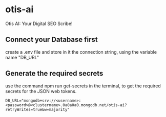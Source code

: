 # otis-ai
Otis AI: Your Digital SEO Scribe! 

## Connect your Database first
create a .env file and store in it the connection string, using the variable name "DB_URL"

## Generate the required secrets 
use the command npm run get-secrets in the terminal, to get the required secrets for the JSON web tokens.

~~~
DB_URL="mongodb+srv://<username>:<password>@<clustername>.0a0a0a0.mongodb.net/otis-ai?retryWrites=true&w=majority"
~~~
